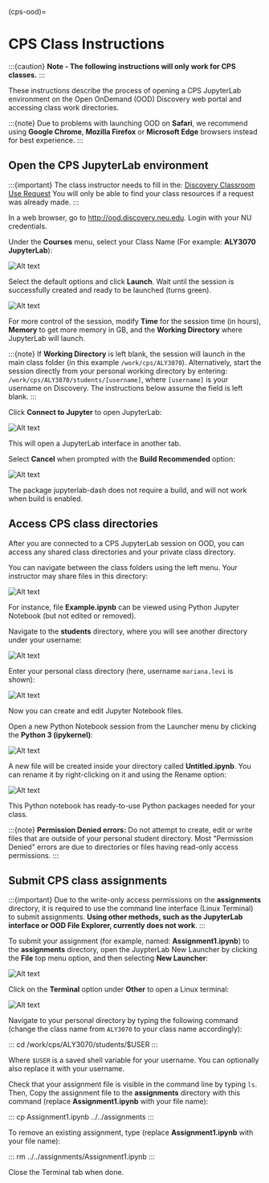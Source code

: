 (cps-ood)=

# CPS Class Instructions

:::{caution}
**Note - The following instructions will only work for CPS classes.**
:::

These instructions describe the process of opening a CPS JupyterLab environment on the Open OnDemand (OOD) Discovery web portal and accessing class work directories.

:::{note}
Due to problems with launching OOD on **Safari**, we recommend using **Google Chrome**, **Mozilla Firefox** or **Microsoft Edge** browsers instead for best experience.
:::

## Open the CPS JupyterLab environment

:::{important}
The class instructor needs to fill in the: [Discovery Classroom Use Request] You will only be able to find your class resources if a request was already made.
:::

In a web browser, go to <http://ood.discovery.neu.edu>. Login with your NU credentials.

Under the **Courses** menu, select your Class Name (For example: **ALY3070 JupyterLab**):

![Alt text](../images/cps-ood-menu.png)

Select the default options and click **Launch**. Wait until the session is successfully created and ready to be launched (turns green).

![Alt text](../images/cps-ood-jupyterform.png)

For more control of the session, modify **Time** for the session time (in hours), **Memory** to get more memory in GB, and the **Working Directory** where JupyterLab will launch.

:::{note}
If **Working Directory** is left blank, the session will launch in the main class folder (in this example `/work/cps/ALY3070`). Alternatively, start the session directly from your personal working directory by entering: `/work/cps/ALY3070/students/[username]`, where `[username]` is your username on Discovery. The instructions below assume the field is left blank.
:::

Click **Connect to Jupyter** to open JupyterLab:

![Alt text](../images/cps-ood-jupyterlab-start-session.png)

This will open a JupyterLab interface in another tab.

Select **Cancel** when prompted with the **Build Recommended** option:

![Alt text](../images/cps-ood-build-window.png)

The package jupyterlab-dash does not require a build, and will not work when build is enabled.

## Access CPS class directories

After you are connected to a CPS JupyterLab session on OOD, you can access any shared class directories and your private class directory.

You can navigate between the class folders using the left menu. Your instructor may share files in this directory:

![Alt text](../images/cps-ood-jupyterlab-folders-view.png)

For instance, file **Example.ipynb** can be viewed using Python Jupyter Notebook (but not edited or removed).

Navigate to the **students** directory, where you will see another directory under your username:

![Alt text](../images/cps-ood-jupyterlab-students-folder.png)

Enter your personal class directory (here, username `mariana.levi` is shown):

![Alt text](../images/cps-ood-jupyterlab-username-folder.png)

Now you can create and edit Jupyter Notebook files.

Open a new Python Notebook session from the Launcher menu by clicking the **Python 3 (ipykernel)**:

![Alt text](../images/cps-ood-jupyterlab-ipykernel-launcher.png)

A new file will be created inside your directory called **Untitled.ipynb**. You can rename it by right-clicking on it and using the Rename option:

![Alt text](../images/cps-ood-jupyterlab-ipykernel.png)

This Python notebook has ready-to-use Python packages needed for your class.

:::{note}
**Permission Denied errors:**
Do not attempt to create, edit or write files that are outside of your personal student directory. Most "Permission Denied" errors are due to directories or files having read-only access permissions.
:::

## Submit CPS class assignments

:::{important}
Due to the write-only access permissions on the **assignments** directory, it is required to use the command line interface (Linux Terminal) to submit assignments. **Using other methods, such as the JupyterLab interface or OOD File Explorer, currently does not work**.
:::

To submit your assignment (for example, named: **Assignment1.ipynb**) to the **assignments** directory, open the JuypterLab New Launcher by clicking the **File** top menu option, and then selecting **New Launcher**:

![Alt text](../images/cps-ood-jupyterlab-new-launcher.png)

Click on the **Terminal** option under **Other** to open a Linux terminal:

![Alt text](../images/cps-ood-jupyterlab-open-terminal.png)

Navigate to your personal directory by typing the following command (change the class name from `ALY3070` to your class name accordingly):

:::
cd /work/cps/ALY3070/students/$USER
:::

Where `$USER` is a saved shell variable for your username. You can optionally also replace it with your username.

Check that your assignment file is visible in the command line by typing `ls`. Then, Copy the assignment file to the **assignments** directory with this command (replace **Assignment1.ipynb** with your file name):

:::
cp Assignment1.ipynb ../../assignments
:::

To remove an existing assignment, type (replace **Assignment1.ipynb** with your file name):

:::
rm ../../assignments/Assignment1.ipynb
:::

Close the Terminal tab when done.


[discovery classroom use request]: https://bit.ly/NURC-Classroom

